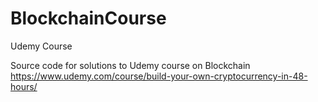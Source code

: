 # BlockchainCourse
Udemy Course

Source code for solutions to Udemy course on Blockchain
https://www.udemy.com/course/build-your-own-cryptocurrency-in-48-hours/
